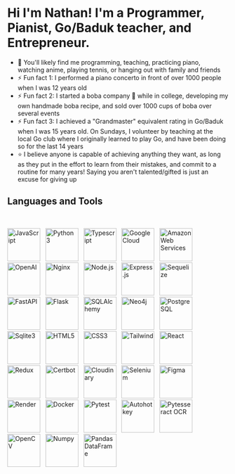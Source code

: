 <h1>Hi I'm Nathan! I'm a Programmer, Pianist, Go/Baduk teacher, and Entrepreneur.</h1>

- 🌱 You'll likely find me programming, teaching, practicing piano, watching anime, playing tennis, or hanging out with family and friends
- ⚡ Fun fact 1: I performed a piano concerto in front of over 1000 people when I was 12 years old 
- ⚡ Fun fact 2: I started a boba company 🧋 while in college, developing my own handmade boba recipe, and sold over 1000 cups of boba over several events 
- ⚡ Fun fact 3: I achieved a "Grandmaster" equivalent rating in Go/Baduk when I was 15 years old. On Sundays, I volunteer by teaching at the local Go club where I originally learned to play Go, and have been doing so for the last 14 years
- :star: I believe anyone is capable of achieving anything they want, as long as they put in the effort to learn from their mistakes, and commit to a routine for many years!  Saying you aren't talented/gifted is just an excuse for giving up

<h2> Languages and Tools </h2>

<br>
<p float="left">
  <img src="https://cdn.jsdelivr.net/gh/devicons/devicon/icons/javascript/javascript-original.svg" style="width:75px;" title="JavaScript"/>
  &nbsp;
  <img src="https://cdn.jsdelivr.net/gh/devicons/devicon/icons/python/python-original.svg" style="width:75px;" title="Python3"/>
  &nbsp;
  <img src="https://cdn.jsdelivr.net/gh/devicons/devicon/icons/typescript/typescript-original.svg" style="width:75px;" title="Typescript"/>
  &nbsp;
  <img src="https://cdn.jsdelivr.net/gh/devicons/devicon/icons/googlecloud/googlecloud-original.svg" style="width:75px;" title="Google Cloud"/>
  &nbsp;
  <img src="https://cdn.jsdelivr.net/gh/devicons/devicon/icons/amazonwebservices/amazonwebservices-original.svg" style="width:75px;" title="Amazon Web Services"/>
  &nbsp;
  <img src="https://res.cloudinary.com/dn8rdavoi/image/upload/v1706342971/ChatGPT_logo_mrbr5l.png" style="width:75px;"  title="OpenAI" />
  &nbsp;
  <img src="https://cdn.jsdelivr.net/gh/devicons/devicon/icons/nginx/nginx-original.svg" style="width:75px;" title="Nginx"/>
  &nbsp;
  <img src="https://cdn.jsdelivr.net/gh/devicons/devicon/icons/nodejs/nodejs-original.svg" style="width:75px;" title="Node.js"/>
  &nbsp;
  <img src="https://res.cloudinary.com/dn8rdavoi/image/upload/v1702109030/icons%20for%20github/express2_orhv2h.jpg" style="width:75px;" title="Express.js"/>
  &nbsp;
  <img src="https://cdn.jsdelivr.net/gh/devicons/devicon/icons/sequelize/sequelize-original.svg" style="width:75px;" title="Sequelize"/>
  &nbsp;
  <img src="https://cdn.jsdelivr.net/gh/devicons/devicon/icons/fastapi/fastapi-original.svg" style="width:75px;" title="FastAPI"/>
  &nbsp;
  <img src="https://res.cloudinary.com/dn8rdavoi/image/upload/v1703041007/icons%20for%20github/128-1286693_flask-framework-logo-svg-hd-png-download_zqdz9i.jpg" style="width:75px;" title="Flask"/>
  &nbsp;
  <img src="https://cdn.jsdelivr.net/gh/devicons/devicon/icons/sqlalchemy/sqlalchemy-original.svg" style="width:75px;" title="SQLAlchemy"/>
  &nbsp;
  <img src="https://cdn.jsdelivr.net/gh/devicons/devicon/icons/neo4j/neo4j-original.svg" style="width:75px;" title="Neo4j"/>
  &nbsp;
  <img src="https://cdn.jsdelivr.net/gh/devicons/devicon/icons/postgresql/postgresql-original.svg" style="width:75px;" title="PostgreSQL"/>
  &nbsp;
  <img src="https://cdn.jsdelivr.net/gh/devicons/devicon/icons/sqlite/sqlite-original.svg" style="width:75px;" title="Sqlite3"/>
  &nbsp;
  <img src="https://cdn.jsdelivr.net/gh/devicons/devicon/icons/html5/html5-plain-wordmark.svg" style="width:75px;" title="HTML5"/>
  &nbsp;
  <img src="https://cdn.jsdelivr.net/gh/devicons/devicon/icons/css3/css3-plain-wordmark.svg" style="width:75px;" title="CSS3"/>
  &nbsp;
  <img src="https://cdn.jsdelivr.net/gh/devicons/devicon/icons/tailwindcss/tailwindcss-plain.svg" style="width:75px;" title="Tailwind"/>
  &nbsp;
  <img src="https://cdn.jsdelivr.net/gh/devicons/devicon/icons/react/react-original.svg" style="width:75px;" title="React"/>
  &nbsp;
  <img src="https://cdn.jsdelivr.net/gh/devicons/devicon/icons/redux/redux-original.svg" style="width:75px;" title="Redux"/>
  &nbsp;
  <img src="https://res.cloudinary.com/dn8rdavoi/image/upload/v1702106394/icons%20for%20github/certbot-icon_vdpnxu.png" style="width:75px;" title="Certbot"/>
  &nbsp;
  <img src="https://res.cloudinary.com/dn8rdavoi/image/upload/v1702106111/icons%20for%20github/cloudinary_krpbqq.svg" style="width:75px;" title="Cloudinary"/>
  &nbsp;
  <img src="https://cdn.jsdelivr.net/gh/devicons/devicon/icons/selenium/selenium-original.svg" style="width:75px;" title="Selenium"/>
  &nbsp;
  <img src="https://cdn.jsdelivr.net/gh/devicons/devicon/icons/figma/figma-original.svg" style="width:75px;" title="Figma"/>
  &nbsp;
  <img src="https://res.cloudinary.com/dn8rdavoi/image/upload/v1702105824/icons%20for%20github/render-icon2_g4zrja.png" style="width:75px;" title="Render" />
  &nbsp;
  <img src="https://cdn.jsdelivr.net/gh/devicons/devicon/icons/docker/docker-plain-wordmark.svg" style="width:75px;" title="Docker"/>
  &nbsp;
  <img src="https://cdn.jsdelivr.net/gh/devicons/devicon/icons/pytest/pytest-original.svg" style="width:75px;" title="Pytest"/>
  &nbsp;
  <img src="https://res.cloudinary.com/dn8rdavoi/image/upload/v1703048402/icons%20for%20github/autohotkey_image_knkztk.png" style="width:75px;" title="Autohotkey" />
  &nbsp;
  <img src="https://res.cloudinary.com/dn8rdavoi/image/upload/v1703048508/icons%20for%20github/Tesseract_OCR_logo__Google_gvah4g.png" style="width:75px;"  title="Pytesseract OCR" />
  &nbsp;
  <img src="https://res.cloudinary.com/dn8rdavoi/image/upload/v1703048764/icons%20for%20github/OpenCV_logo_no_text_dttfhq.png" style="width:75px;"  title="OpenCV" />
  &nbsp;
  <img src="https://cdn.jsdelivr.net/gh/devicons/devicon/icons/numpy/numpy-original.svg" style="width:75px;" title="Numpy"/>
  &nbsp;
  <img src="https://res.cloudinary.com/dn8rdavoi/image/upload/v1703049038/icons%20for%20github/pandas_df_image_iqivag.ico" style="width:75px;"  title="Pandas DataFrame" />
  &nbsp;
</p>
